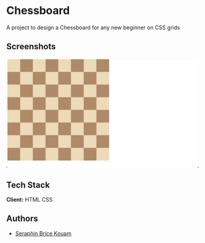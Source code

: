 
# Chessboard

A project to design a Chessboard for any new beginner on CSS grids


## Screenshots

![App Screenshot](goal.png)


## Tech Stack

**Client:** HTML CSS


## Authors

- [Seraphin Brice Kouam](https://github.com/Briso10-dev)
